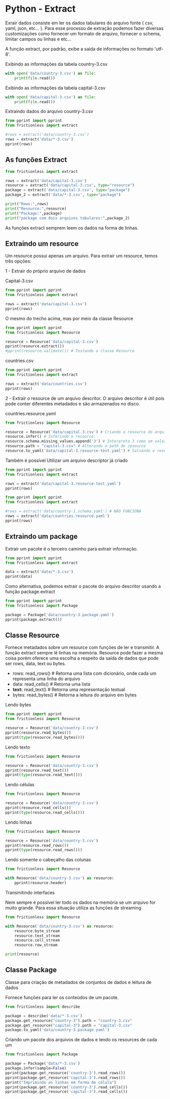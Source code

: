 # Python - Extract

Exrair dados consiste em ler os dados tabulares do arquivo fonte ( csv, yaml, json, etc... ). Para esse processo de extração podemos fazer diversas customizações como fornecer um formato de arquivo, fornecer o schema, limitar campos ou linhas e etc...

A função extract, por padrão, exibe a saida de informações no formato 'utf-8'.

Exibindo as informações da tabela country-3.csv

```python script
with open('data/country-3.csv') as file:
    print(file.read())
```

Exibindo as informações da tabela capital-3.csv

```python script
with open('data/capital-3.csv') as file:
    print(file.read())
```

Extraindo dados do arquivo country-3.csv

```python script
from pprint import pprint
from frictionless import extract

#rows = extract('data/country-3.csv')
rows = extract('data/*-3.csv')
pprint(rows)
```

## As funções Extract

```python script
from frictionless import extract

rows = extract('data/capital-3.csv')
resource = extract('data/capital-3.csv', type="resource")
package = extract('data/capital-3.csv', type="package")
package_2 = extract('data/*-3.csv', type="package")

print("Rows:",rows)
print("Resource:",resource)
print("Package:",package)
print("package com dois arquivos tabulares:",package_2)
```


As funções extract semprem leem os dados na forma de linhas.

## Extraindo um resource

Um resource possui apenas um arquivo. Para extrair um resource, temos três opções:

1 - Extrair do próprio arquivo de dados

Capital-3.csv

```python script
from pprint import pprint
from frictionless import extract

rows = extract('data/capital-3.csv')
pprint(rows)
```

O mesmo do trecho acima, mas por meio da classe Resource

```python script
from pprint import pprint
from frictionless import Resource

resource = Resource('data/capital-3.csv')
pprint(resource.extract())
#pprint(resource.validate()) # Testando a classe Resource
```


countries.csv

```python script
from pprint import pprint
from frictionless import extract

rows = extract('data/countries.csv')
pprint(rows)
```

2 - Extrair o resource de um arquivo descritor. O arquivo descritor é útil pois pode conter diferentes metadados e são armazenados no disco.

countries.resource.yaml

```python script
from frictionless import Resource

resource = Resource('data/capital-3.csv') # Criando o resource do arquivo
resource.infer() # Inferindo o resource.
resource.schema.missing_values.append('3') # Interpreta 3 como um valor vazio e o substitui por 'None' na extração do resource
resource.path = "capital-3.csv" # Alterando o path do resource
resource.to_yaml('data/capital-3.resource-test.yaml') # Salvando o resource no disco
```

Também é possível Utilizar um arquivo descriptor já criado

```python script
from pprint import pprint
from frictionless import extract

rows = extract('data/capital-3.resource-test.yaml')
pprint(rows)
```

```python script
from pprint import pprint
from frictionless import extract

#rows = extract('data/country-1.schema.yaml') # NÃO FUNCIONA
rows = extract('data/countries.resource.yaml')
pprint(rows)
```

## Extraindo um package

Extrair um pacote é o terceiro caminho para extrair informação. 

```python script
from pprint import pprint
from frictionless import extract

data = extract('data/*-3.csv')
pprint(data)
```

Como alternativa, podemos extrair o pacote do arquivo descritor usando a função package.extract

```python script
from pprint import pprint
from frictionless import Package

package = Package('data/country-3.package.yaml')
pprint(package.extract())
```

## Classe Resource

Fornece metadados sobre um resource com funções de ler e transmitir. A função extract sempre lê linhas na memória. Resource pode fazer a mesma coisa porém oferece uma escolha a respeito da saída de dados que pode ser rows, data, text ou bytes.

- rows: read_rows() # Retorna uma lista com dicionário, onde cada um representa uma linha do arquivo
- data: read_cells() # Retorna uma lista
- **text:** read_text() # Retorna uma representação textual
- bytes: read_bytes() # Retorna a leitura do arquivo em bytes

Lendo bytes

```python script
from pprint import pprint
from frictionless import Resource

resource = Resource('data/country-3.csv')
pprint(resource.read_bytes())
pprint(type(resource.read_bytes()))
```

Lendo texto

```python script
from frictionless import Resource

resource = Resource('data/country-3.csv')
pprint(resource.read_text())
pprint(type(resource.read_text()))
```

Lendo células

```python script
from frictionless import Resource

resource = Resource('data/country-3.csv')
pprint(resource.read_cells())
pprint(type(resource.read_cells()))
```

Lendo linhas

```python script
from frictionless import Resource

resource = Resource('data/country-3.csv')
pprint(resource.read_rows())
pprint(type(resource.read_rows()))
```

Lendo somente o cabeçalho das colunas

```python script
from frictionless import Resource

with Resource('data/country-3.csv') as resource:
    pprint(resource.header)
```

Transmitindo interfaces

Nem sempre é possível ler todo os dados na memória se um arquivo for muito grande. Para essa situação utiliza as funções de streaming

```python script
from frictionless import Resource

with Resource('data/country-3.csv') as resource:
    resource.byte_stream
    resource.text_stream
    resource.cell_stream
    resource.row_stream

print(resource)
```

## Classe Package

Classe para criação de metadados de conjuntos de dados e leitura de dados

Fornece funções para ler os conteúdos de um pacote.

```python script
from frictionless import describe

package = describe('data/*-3.csv')
package.get_resource("country-3").path = "country-3.csv"
package.get_resource("capital-3").path = "capital-3.csv"
package.to_yaml('data/country-3.package.yaml')
```

Criando um pacote dos arquivos de dados e lendo os resources de cada um

```python script
from frictionless import Package

package = Package('data/*-3.csv')
package.infer(sample=False)
pprint(package.get_resource('country-3').read_rows())
pprint(package.get_resource('capital-3').read_rows())
pprint("Imprimindo as linhas em forma de célula")
pprint(package.get_resource('country-3').read_cells())
pprint(package.get_resource('capital-3').read_cells())
```
